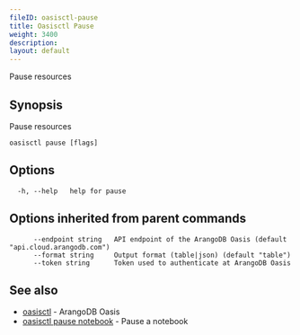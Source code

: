 ```yaml
---
fileID: oasisctl-pause
title: Oasisctl Pause
weight: 3400
description: 
layout: default
---
```

Pause resources

## Synopsis

Pause resources

```
oasisctl pause [flags]
```

## Options

```
  -h, --help   help for pause
```

## Options inherited from parent commands

```
      --endpoint string   API endpoint of the ArangoDB Oasis (default "api.cloud.arangodb.com")
      --format string     Output format (table|json) (default "table")
      --token string      Token used to authenticate at ArangoDB Oasis
```

## See also

* [oasisctl](../oasisctl-options)	 - ArangoDB Oasis
* [oasisctl pause notebook](oasisctl-pause-notebook)	 - Pause a notebook

